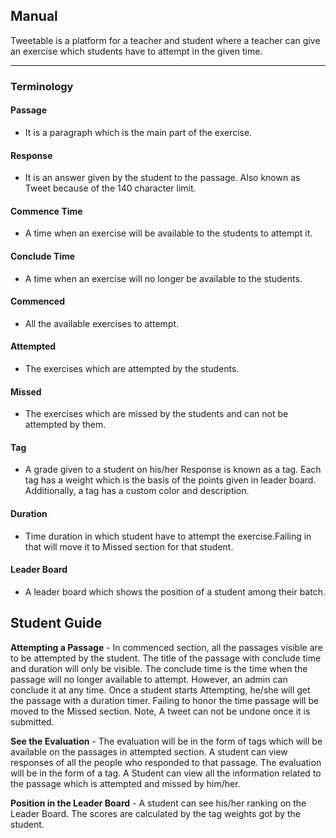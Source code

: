 ## Manual

Tweetable is a platform for a teacher and student where a teacher can give an exercise which students have to attempt in the given time.

---
### Terminology

#### Passage
- It is a paragraph which is the main part of the exercise.

#### Response
- It is an answer given by the student to the passage. Also known as Tweet because of the 140 character limit.

#### Commence Time
 - A time when an exercise will be available to the students to attempt it.

#### Conclude Time
 - A time when an exercise will no longer be available to the students.

#### Commenced
 - All the available exercises to attempt.

#### Attempted
 - The exercises which are attempted by the students.

#### Missed
 - The exercises which are missed by the students and can not be attempted by them.

#### Tag
 - A grade given to a student on his/her Response is known as a tag. Each tag has a weight which is the basis of the points given in leader board. Additionally, a tag has a custom color and description.

#### Duration
  - Time duration in which student have to attempt the exercise.Failing in that will move it to Missed section for that student.

#### Leader Board
 - A leader board which shows the position of a student among their batch.


## Student Guide

**Attempting a Passage** - In commenced section, all the passages visible are to be attempted by the student. The title of the passage with conclude time and duration will only be visible. The conclude time is the time when the passage will no longer available to attempt. However, an admin can conclude it at any time. Once a student starts Attempting, he/she will get the passage with a duration timer. Failing to honor the time passage will be moved to the Missed section. Note, A tweet can not be undone once it is submitted.

**See the Evaluation** - The evaluation will be in the form of tags which will be available on the passages in attempted section. A student can view responses of all the people who responded to that passage. The evaluation will be in the form of a tag.
A Student can view all the information related to the passage which is attempted and missed by him/her.

**Position in the Leader Board** - A student can see his/her ranking on the Leader Board. The scores are calculated by the tag weights got by the student.
